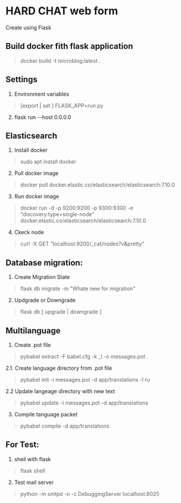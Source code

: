 # HARD CHAT web form
Create using Flask

## Build docker fith flask application
> docker build -t microblog:latest .

## Settings

1. Environment variables 

> [export | set ] FLASK_APP=run.py

2. flask run --host 0.0.0.0

## Elasticsearch

1. Install docker

> sudo apt install docker

2. Pull docker image

> docker pull docker.elastic.co/elasticsearch/elasticsearch:7.10.0

3. Run docker image

> docker run -d -p 9200:9200 -p 9300:9300 -e "discovery.type=single-node" docker.elastic.co/elasticsearch/elasticsearch:7.10.0

4. Ckeck node
> curl -X GET "localhost:9200/_cat/nodes?v&pretty" 

## Database migration:

1. Create Migration State

> flask db migrate -m "Whate new for migration"

2. Updgrade or Downgrade

> flask db [ upgrade | downgrade ]

## Multilanguage
1. Create .pot file

> pybabel extract -F babel.cfg -k _l -o messages.pot .

2.1. Create language directory from .pot file
> pybabel init -i messages.pot -d app/translations -l ru

2.2 Update langeage directory with new text
> pybabel update -i messages.pot -d app/translations

3. Compile tanguage packet
> pybabel compile -d app/translations

## For Test:
1. shell with flask

> flask shell

2. Test mail server

> python -m smtpd -n -c DebuggingServer localhost:8025
